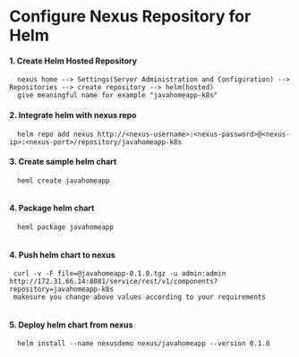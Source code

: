 # Configure Nexus Repository for Helm

#### 1. Create Helm Hosted Repository

```
  nexus home --> Settings(Server Administration and Configuration) --> Repositories --> create repository --> helm(hosted) 
  give meaningful name for example "javahomeapp-k8s"
```

#### 2. Integrate helm with nexus repo

```
  helm repo add nexus http://<nexus-username>:<nexus-password>@<nexus-ip>:<nexus-port>/repository/javahomeapp-k8s
```

#### 3. Create sample helm chart

```
  heml create javahomeapp
  
```

#### 4. Package helm chart

```
  heml package javahomeapp
  
```

#### 4. Push helm chart to nexus

```
 curl -v -F file=@javahomeapp-0.1.0.tgz -u admin:admin http://172.31.66.14:8081/service/rest/v1/components?repository=javahomeapp-k8s
 makesure you change above values according to your requirements
  
```

#### 5. Deploy helm chart from nexus

```
  helm install --name nexusdemo nexus/javahomeapp --version 0.1.0
  
```

